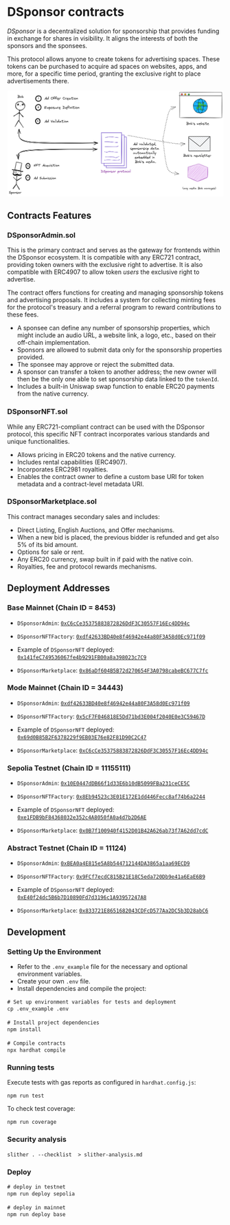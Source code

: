 # DSponsor contracts

*DSponsor* is a decentralized solution for sponsorship that provides funding in exchange for shares in visibility. It aligns the interests of both the sponsors and the sponsees.

This protocol allows anyone to create tokens for advertising spaces. These tokens can be purchased to acquire ad spaces on websites, apps, and more, for a specific time period, granting the exclusive right to place advertisements there.

![logo DSponsor](assets/schema%20dsponsor.png)

## Contracts Features

### DSponsorAdmin.sol

This is the primary contract and serves as the gateway for frontends within the DSponsor ecosystem. It is compatible with any ERC721 contract, providing token owners with the exclusive right to advertise. It is also compatible with ERC4907 to allow token *users* the exclusive right to advertise.

The contract offers functions for creating and managing sponsorship tokens and advertising proposals. It includes a system for collecting minting fees for the protocol's treasury and a referral program to reward contributions to these fees.

- A sponsee can define any number of sponsorship properties, which might include an audio URL, a website link, a logo, etc., based on their off-chain implementation.
- Sponsors are allowed to submit data only for the sponsorship properties provided.
- The sponsee may approve or reject the submitted data.
- A sponsor can transfer a token to another address; the new owner will then be the only one able to set sponsorship data linked to the `tokenId`.
- Includes a built-in Uniswap swap function to enable ERC20 payments from the native currency.

### DSponsorNFT.sol

While any ERC721-compliant contract can be used with the DSponsor protocol, this specific NFT contract incorporates various standards and unique functionalities.

- Allows pricing in ERC20 tokens and the native currency.
- Includes rental capabilities (ERC4907).
- Incorporates ERC2981 royalties.
- Enables the contract owner to define a custom base URI for token metadata and a contract-level metadata URI.

### DSponsorMarketplace.sol

This contract manages secondary sales and includes:

- Direct Listing, English Auctions, and Offer mechanisms.
- When a new bid is placed, the previous bidder is refunded and get also 5% of its bid amount.
- Options for sale or rent.
- Any ERC20 currency, swap built in if paid with the native coin.
- Royalties, fee and protocol rewards mechanisms.

## Deployment Addresses

### Base Mainnet (Chain ID = 8453)

- `DSponsorAdmin`: [`0xC6cCe35375883872826DdF3C30557F16Ec4DD94c`](https://basescan.org/address/0xC6cCe35375883872826DdF3C30557F16Ec4DD94c)

- `DSponsorNFTFactory`: [`0xdf42633BD40e8f46942e44a80F3A58d0Ec971f09`](https://basescan.org/address/0xdf42633BD40e8f46942e44a80F3A58d0Ec971f09)

- Example of `DSponsorNFT` deployed: [`0x141feC749536067fe4b9291FB00a8a398023c7C9`](https://basescan.org/address/0x141feC749536067fe4b9291FB00a8a398023c7C9)

- `DSponsorMarketplace`: [`0x86aDf604B5B72d270654F3A0798cabeBC677C7fc`](https://basescan.org/address/0x86aDf604B5B72d270654F3A0798cabeBC677C7fc)

### Mode Mainnet (Chain ID = 34443)

- `DSponsorAdmin`: [`0xdf42633BD40e8f46942e44a80F3A58d0Ec971f09`](https://explorer.mode.network/address/0xdf42633BD40e8f46942e44a80F3A58d0Ec971f09)

- `DSponsorNFTFactory`: [`0x5cF7F046818E5Dd71bd3E004f2040E0e3C59467D`](https://explorer.mode.network/address/0x5cF7F046818E5Dd71bd3E004f2040E0e3C59467D)

- Example of `DSponsorNFT` deployed: [`0x69d0B85B2F6378229f9EB03E76e82F81D90C2C47`](https://explorer.mode.network/address/0x69d0B85B2F6378229f9EB03E76e82F81D90C2C47)

- `DSponsorMarketplace`: [`0xC6cCe35375883872826DdF3C30557F16Ec4DD94c`](https://explorer.mode.network/address/0xC6cCe35375883872826DdF3C30557F16Ec4DD94c)

### Sepolia Testnet (Chain ID = 11155111)

- `DSponsorAdmin`: [`0x10E0447dDB66f1d33E6b10dB5099FBa231ceCE5C`](https://sepolia.etherscan.io/address/0x10E0447dDB66f1d33E6b10dB5099FBa231ceCE5C)

- `DSponsorNFTFactory`: [`0x8Eb94523c3E01E172E1dd446Fecc8af74b6a2244`](https://sepolia.etherscan.io/address/0x8Eb94523c3E01E172E1dd446Fecc8af74b6a2244)

- Example of `DSponsorNFT` deployed: [`0xe1FDB9bF84368032e352c4A8050fA0a4d7b2D6AE`](https://sepolia.etherscan.io/address/0xe1FDB9bF84368032e352c4A8050fA0a4d7b2D6AE)

- `DSponsorMarketplace`: [`0x0B7f100940f4152D01B42A626ab73f7A62dd7cdC`](https://sepolia.etherscan.io/address/0x0B7f100940f4152D01B42A626ab73f7A62dd7cdC)

### Abstract Testnet (Chain ID = 11124)

- `DSponsorAdmin`: [`0xBEA0a4E815e5A8b544712144DA3865a1aa69ECD9`](https://explorer.testnet.abs.xyz/address/0xBEA0a4E815e5A8b544712144DA3865a1aa69ECD9)

- `DSponsorNFTFactory`: [`0x9FCf7ecdC815B21E18C5eda720Db9e41a6EaE6B9`](https://explorer.testnet.abs.xyz/address/0x9FCf7ecdC815B21E18C5eda720Db9e41a6EaE6B9)

- Example of `DSponsorNFT` deployed: [`0xE40f24dc5B6b7D10890Fd7d3196c1A93957247A8`](https://explorer.testnet.abs.xyz/address/0xE40f24dc5B6b7D10890Fd7d3196c1A93957247A8)

- `DSponsorMarketplace`: [`0x833721E8651682043CDFcD577Aa2DC5b3D28abC6`](https://explorer.testnet.abs.xyz/address/0x833721E8651682043CDFcD577Aa2DC5b3D28abC6)

## Development

### Setting Up the Environment

- Refer to the `.env_example` file for the necessary and optional environment variables.
- Create your own `.env` file.
- Install dependencies and compile the project:

```shell
# Set up environment variables for tests and deployment
cp .env_example .env

# Install project dependencies
npm install

# Compile contracts
npx hardhat compile
```

### Running tests

Execute tests with gas reports as configured in `hardhat.config.js`:

```shell
npm run test 
```

To check test coverage:

```shell
npm run coverage
```

### Security analysis

```shell
slither . --checklist  > slither-analysis.md
```

### Deploy

```shell
# deploy in testnet
npm run deploy sepolia

# deploy in mainnet
npm run deploy base
```
